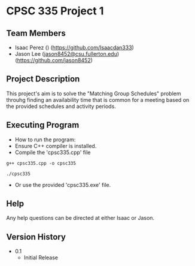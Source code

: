 # CPSC 335 Project 1

## Team Members
* Isaac Perez () (https://github.com/Isaacdan333)
* Jason Lee (jason8452@csu.fullerton.edu) (https://github.com/jason8452)

## Project Description
This project's aim is to solve the "Matching Group Schedules" problem throuhg finding an availability time that is common for a meeting based on the provided schedules and activity periods.

## Executing Program

* How to run the program:
* Ensure C++ compiler is installed.
* Compile the 'cpsc335.cpp' file
```
g++ cpsc335.cpp -o cpsc335
```
```
./cpsc335
```
* Or use the provided 'cpsc335.exe' file.

## Help

Any help questions can be directed at either Isaac or Jason.

## Version History

* 0.1
    * Initial Release
